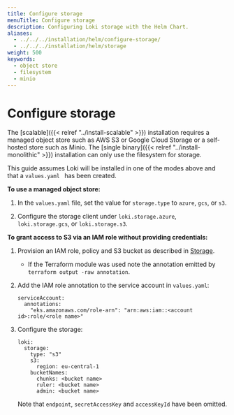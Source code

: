 ```yaml
---
title: Configure storage
menuTitle: Configure storage 
description: Configuring Loki storage with the Helm Chart.
aliases:
  - ../../../installation/helm/configure-storage/
  - ../../../installation/helm/storage
weight: 500
keywords:
  - object store
  - filesystem
  - minio
---
```


# Configure storage

The [scalable]({{< relref "../install-scalable" >}}) installation requires a managed object store such as AWS S3 or Google Cloud Storage or a self-hosted store such as Minio. The [single binary]({{< relref "../install-monolithic" >}}) installation can only use the filesystem for storage.

This guide assumes Loki will be installed in one of the modes above and that a `values.yaml ` has been created.

**To use a managed object store:**

1. In the `values.yaml` file, set the value for `storage.type` to `azure`, `gcs`, or `s3`.

1. Configure the storage client under `loki.storage.azure`, `loki.storage.gcs`, or `loki.storage.s3`.

**To grant access to S3 via an IAM role without providing credentials:**

1. Provision an IAM role, policy and S3 bucket as described in [Storage](https://grafana.com/docs/loki/<LOKI_VERSION>/configure/storage/#aws-deployment-s3-single-store).
   - If the Terraform module was used note the annotation emitted by `terraform output -raw annotation`.

1. Add the IAM role annotation to the service account in `values.yaml`:

   ```
   serviceAccount:
     annotations:
       "eks.amazonaws.com/role-arn": "arn:aws:iam::<account id>:role/<role name>"
   ```

1. Configure the storage:

   ```
   loki:
     storage:
       type: "s3"
       s3:
         region: eu-central-1
       bucketNames:
         chunks: <bucket name>
         ruler: <bucket name>
         admin: <bucket name>
   ```

   Note that `endpoint`, `secretAccessKey` and `accessKeyId` have been omitted.
